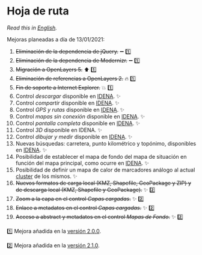# Hoja de ruta
*Read this in [English](./roadmap.md).*

Mejoras planeadas a día de 13/01/2021:
1.	~~Eliminación de la dependencia de jQuery.~~ :heavy_minus_sign: :one:
2.	~~Eliminación de la dependencia de Modernizr.~~ :heavy_minus_sign: :one:
3.	~~Migración a OpenLayers 5.~~ :arrow_up: :one:
4.	~~Eliminación de referencias a OpenLayers 2.~~ :fire: :one:
5.	~~Fin de soporte a Internet Explorer.~~ :boom: :one:
6.	Control *descargar* disponible en [IDENA](https://idena.navarra.es/navegar/ "Infraestructura de Datos Espaciales de Navarra"). :sparkles:
7.	Control *compartir* disponible en [IDENA](https://idena.navarra.es/navegar/ "Infraestructura de Datos Espaciales de Navarra"). :sparkles:
8.	Control *GPS y rutas* disponible en [IDENA](https://idena.navarra.es/navegar/ "Infraestructura de Datos Espaciales de Navarra"). :sparkles:
9.	Control *mapas sin conexión* disponible en [IDENA](https://idena.navarra.es/navegar/ "Infraestructura de Datos Espaciales de Navarra"). :sparkles:
10.	Control *pantalla completa* disponible en [IDENA](https://idena.navarra.es/navegar/ "Infraestructura de Datos Espaciales de Navarra"). :sparkles:
11.	Control *3D* disponible en IDENA. :sparkles:
12.	Control *dibujar y medir* disponible en [IDENA](https://idena.navarra.es/navegar/ "Infraestructura de Datos Espaciales de Navarra"). :sparkles:
13.	Nuevas búsquedas: carretera, punto kilométrico y topónimo, disponibles en [IDENA](https://idena.navarra.es/navegar/ "Infraestructura de Datos Espaciales de Navarra"). :sparkles:
14.	Posibilidad de establecer el mapa de fondo del mapa de situación en función del mapa principal, como ocurre en [IDENA](https://idena.navarra.es/navegar/ "Infraestructura de Datos Espaciales de Navarra"). :sparkles:
15.	Posibilidad de definir un mapa de calor de marcadores análogo al actual [cluster](http://sitna.navarra.es/api/examples/cfg.ClusterStyleOptions.point.html) de los mismos. :sparkles:
16.	~~Nuevos formatos de carga local (KMZ, Shapefile, GeoPackage y ZIP) y de descarga local (KMZ, Shapefile y GeoPackage).~~ :sparkles: :two:
17.	~~Zoom a la capa en el control *Capas cargadas*.~~ :sparkles: :two:
18.	~~Enlace a metadatos en el control *Capas cargadas*.~~ :sparkles: :two:
19.	~~Acceso a abstract y metadatos en el control *Mapas de Fondo*.~~ :sparkles: :two:

:one: Mejora añadida en la [versión 2.0.0](https://github.com/sitna/api-sitna/releases/tag/v2.0.0).

:two: Mejora añadida en la [versión 2.1.0](https://github.com/sitna/api-sitna/releases/tag/v2.1.0).

